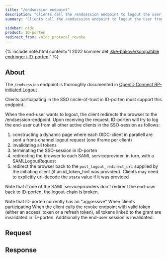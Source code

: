 ```yaml
---
title: "/endsession endpoint"
description: "Clients call the /endsession endpoint to logout the user from ID-porten"
summary: 'Clients call the /endsession endpoint to logout the user from ID-porten'

sidebar: oidc
product: ID-porten
redirect_from: /oidc_protocol_revoke
---
```


{% include note.html content="I 2022 kommer det [ikke-bakoverkompatible endringer i ID-porten](oidc_protocol_nye_idporten.html)." %}


## About

The `/endsession` endpoint is thoroughly documented in [OpenID Connect RP-initiated Logout](https://openid.net/specs/openid-connect-rpinitiated-1_0.html)

Clients participating in the SSO circle-of-trust in ID-porten must support this endpoint.

When the end-user wants to logout, the client redirects the browser to the /endsession-endpoint.  Upon receiving the request, ID-porten will try to log the end-user out from all other active clients in the SSO-session as follows:
1. constructing a dynamic page where each OIDC-client in parallell are sent a front-channel logout request (one iframe per client)
1. invalidating all tokens 
1. terminating the SSO-session in ID-porten
1. redirecting the browser to each SAML serviceprovider, in turn, with a SAMLLogoutRequest
1. redirect the browser back to the `post_logout_redirect_uri` supplied by the initiating client (if an id_token_hint was provided). Clients may need to explicitly url-decode the `state` value if it was provided 


Note that if one of the SAML serviceproviders don't redirect the end-user back to ID-porten, the logout-chain is broken.  






Note that ID-porten currently has an "aggressive"
When clients participating
When the client calls the revoke endpoint with valid token (either an access_token or a refresh token),  all tokens linked to the grant are invalidated in ID-porten.  Additionally the end-user session is invalidated.

## Request


## Response
